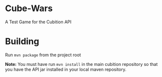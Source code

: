 # Cube-Wars
A Test Game for the Cubition API

# Building
Run `mvn package` from the project root

**Note:** You must have run `mvn install` in the main cubition repository so that you have the API jar installed in your local maven repository.
